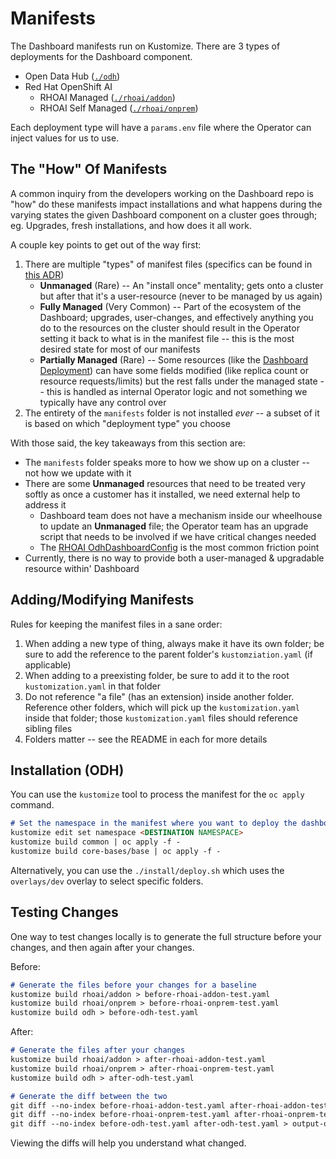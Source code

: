 # Manifests

The Dashboard manifests run on Kustomize. There are 3 types of deployments for the Dashboard component.

- Open Data Hub ([`./odh`](./odh))
- Red Hat OpenShift AI
  - RHOAI Managed ([`./rhoai/addon`](./rhoai/addon))
  - RHOAI Self Managed ([`./rhoai/onprem`](./rhoai/onprem))

Each deployment type will have a `params.env` file where the Operator can inject values for us to use.

## The "How" Of Manifests

A common inquiry from the developers working on the Dashboard repo is "how" do these manifests impact installations and what happens during the varying states the given Dashboard component on a cluster goes through; eg. Upgrades, fresh installations, and how does it all work.

A couple key points to get out of the way first:
 <!-- TODO: Update ADR link once merged -->
1. There are multiple "types" of manifest files (specifics can be found in [this ADR](https://github.com/opendatahub-io/architecture-decision-records/pull/93))
    * **Unmanaged** (Rare) -- An "install once" mentality; gets onto a cluster but after that it's a user-resource (never to be managed by us again)
    * **Fully Managed** (Very Common) -- Part of the ecosystem of the Dashboard; upgrades, user-changes, and effectively anything you do to the resources on the cluster should result in the Operator setting it back to what is in the manifest file -- this is the most desired state for most of our manifests
    * **Partially Managed** (Rare) -- Some resources (like the [Dashboard Deployment](./core-bases/base/deployment.yaml)) can have some fields modified (like replica count or resource requests/limits) but the rest falls under the managed state -- this is handled as internal Operator logic and not something we typically have any control over
2. The entirety of the `manifests` folder is not installed _ever_ -- a subset of it is based on which "deployment type" you choose

With those said, the key takeaways from this section are:
* The `manifests` folder speaks more to how we show up on a cluster -- not how we update with it
* There are some **Unmanaged** resources that need to be treated very softly as once a customer has it installed, we need external help to address it
    * Dashboard team does not have a mechanism inside our wheelhouse to update an **Unmanaged** file; the Operator team has an upgrade script that needs to be involved if we have critical changes needed
    * The [RHOAI OdhDashboardConfig](./rhoai/shared/odhdashboardconfig/README.md) is the most common friction point
* Currently, there is no way to provide both a user-managed & upgradable resource within' Dashboard

## Adding/Modifying Manifests

Rules for keeping the manifest files in a sane order:

1. When adding a new type of thing, always make it have its own folder; be sure to add the reference to the parent folder's `kustomziation.yaml` (if applicable)
2. When adding to a preexisting folder, be sure to add it to the root `kustomization.yaml` in that folder
3. Do not reference "a file" (has an extension) inside another folder. Reference other folders, which will pick up the `kustomization.yaml` inside that folder; those `kustomization.yaml` files should reference sibling files
4. Folders matter -- see the README in each for more details

## Installation (ODH)

You can use the `kustomize` tool to process the manifest for the `oc apply` command.

```markdown
# Set the namespace in the manifest where you want to deploy the dashboard
kustomize edit set namespace <DESTINATION NAMESPACE>
kustomize build common | oc apply -f -
kustomize build core-bases/base | oc apply -f -
```

Alternatively, you can use the `./install/deploy.sh` which uses the `overlays/dev` overlay to select specific folders.

## Testing Changes

One way to test changes locally is to generate the full structure before your changes, and then again after your changes.

Before:
```markdown
# Generate the files before your changes for a baseline
kustomize build rhoai/addon > before-rhoai-addon-test.yaml
kustomize build rhoai/onprem > before-rhoai-onprem-test.yaml
kustomize build odh > before-odh-test.yaml
```

After:
```markdown
# Generate the files after your changes
kustomize build rhoai/addon > after-rhoai-addon-test.yaml
kustomize build rhoai/onprem > after-rhoai-onprem-test.yaml
kustomize build odh > after-odh-test.yaml

# Generate the diff between the two
git diff --no-index before-rhoai-addon-test.yaml after-rhoai-addon-test.yaml > output-rhoai-addon.diff
git diff --no-index before-rhoai-onprem-test.yaml after-rhoai-onprem-test.yaml > output-rhoai-onprem.diff
git diff --no-index before-odh-test.yaml after-odh-test.yaml > output-odh.diff
```

Viewing the diffs will help you understand what changed.
